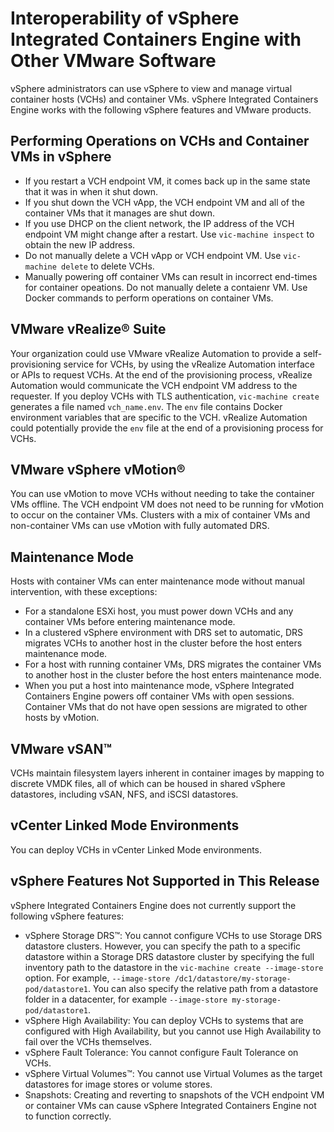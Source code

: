 # Interoperability of vSphere Integrated Containers Engine with Other VMware Software
vSphere administrators can use vSphere to view and manage virtual container hosts (VCHs) and container VMs. vSphere Integrated Containers Engine works with the following vSphere features and VMware products. 

## Performing Operations on VCHs and Container VMs in vSphere ##

- If you restart a VCH endpoint VM, it comes back up in the same state that it was in when it shut down. 
- If you shut down the VCH vApp, the VCH endpoint VM and all of the container VMs that it manages are shut down. 
- If you use DHCP on the client network, the IP address of the VCH endpoint VM might change after a restart. Use `vic-machine inspect` to obtain the new IP address.
- Do not manually delete a VCH vApp or VCH endpoint VM. Use `vic-machine delete` to delete VCHs.
- Manually powering off container VMs can result in incorrect end-times for container opeations. Do not manually delete a contaienr VM. Use Docker commands to perform operations on container VMs.

## VMware vRealize&reg; Suite 
Your organization could use VMware vRealize Automation to provide a self-provisioning service  for VCHs, by using the vRealize Automation interface or APIs to request VCHs. At the end of the provisioning process, vRealize Automation would communicate the VCH endpoint VM address to the requester. If you deploy VCHs with TLS authentication, `vic-machine create` generates a file named `vch_name.env`. The `env` file contains Docker environment variables that are specific to the VCH. vRealize Automation could potentially provide the `env` file at the end of a provisioning process for VCHs.

## VMware vSphere vMotion&reg;  

You can use vMotion to move VCHs without needing to take the container VMs offline. The VCH endpoint VM does not need to be running for vMotion to occur on the container VMs. Clusters with a mix of container VMs and non-container VMs can use vMotion with fully automated DRS. 

## Maintenance Mode ##
Hosts with container VMs can enter maintenance mode without manual intervention, with these exceptions:

- For a standalone ESXi host, you must power down VCHs and any container VMs before entering maintenance mode.
- In a clustered vSphere environment with DRS set to automatic, DRS migrates VCHs to another host in the cluster before the host enters maintenance mode.
- For a host with running container VMs, DRS migrates the container VMs to another host in the cluster before the host enters maintenance mode.
- When you put a host into maintenance mode, vSphere Integrated Containers Engine powers off container VMs with open sessions. Container VMs that do not have open sessions are migrated to other hosts by vMotion. 

## VMware vSAN&trade;
VCHs maintain filesystem layers inherent in container images by mapping to discrete VMDK files, all of which can be housed in shared vSphere datastores, including vSAN, NFS, and iSCSI datastores.

## vCenter Linked Mode Environments
You can deploy VCHs in vCenter Linked Mode environments.

## vSphere Features Not Supported in This Release
vSphere Integrated Containers Engine does not currently support the following vSphere features:

- vSphere Storage DRS&trade;: You cannot configure VCHs to use Storage DRS datastore clusters. However, you can specify the path to a specific datastore within a Storage DRS datastore cluster by specifying the full inventory path to the datastore in the `vic-machine create --image-store` option. For example, `--image-store /dc1/datastore/my-storage-pod/datastore1`. You can also specify the relative path from a datastore folder in a datacenter, for example `--image-store my-storage-pod/datastore1`.
- vSphere High Availability: You can deploy VCHs to systems that are configured with High Availability, but you cannot use High Availability to fail over the VCHs themselves.
- vSphere Fault Tolerance: You cannot configure Fault Tolerance on VCHs.
- vSphere Virtual Volumes&trade;: You cannot use Virtual Volumes as the target datastores for image stores or volume stores.
- Snapshots: Creating and reverting to snapshots of the VCH endpoint VM or container VMs can cause vSphere Integrated Containers Engine not to function correctly.